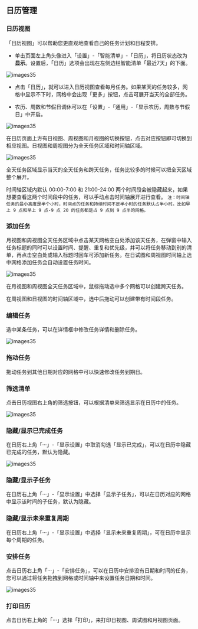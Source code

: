 ## 日历管理

### 日历视图

「日历视图」可以帮助您更直观地查看自己的任务计划和日程安排。

* 单击页面左上角头像进入「设置」-「智能清单」-「日历」，将日历状态改为**显示**。设置后，「日历」选项会出现在左侧边栏智能清单「最近7天」的下面。

![images35](../../images/mac/43.png)

* 点击「日历」，就可以进入日历视图查看每月任务。如果某天的任务较多，网格中显示不下时，网格中会出现「更多」按钮，点击可展开当天的全部任务。


* 农历、周数和节假日调休可以在「设置」-「通用」-「显示农历，周数与节假日」中开启。

![images35](../../images/mac/44.png)

在日历页面上方有日视图、周视图和月视图的切换按钮，点击对应按钮即可切换到相应视图。日视图和周视图分为全天任务区域和时间轴区域。

![images35](../../images/mac/45.png)

全天任务区域显示当天的全天任务和跨天任务，任务比较多的时候可以把全天区域整个展开。

时间轴区域内默认 00:00-7:00 和 21:00-24:00 两个时间段会被隐藏起来，如果想要查看这两个时间段中的任务，可以手动点击时间轴展开进行查看。
`注：时间轴任务的最小高度是半个小时，时间点的任务和持续时间不足半小时的任务默认占半小时。比如早上 9 点和早上 9 点-9 点 20 的任务都是占 9 点到 9 点半的网格。`

### 添加任务

月视图和周视图全天任务区域中点击某天网格空白处添加该天任务，在弹窗中输入任务标题的同时可以设置时间、提醒、重复和优先级，并可以将任务移动到别的清单，再点击空白处或输入标题时回车可添加新任务。在日试图和周视图时间轴上选中网格添加任务会自动设置任务时间。

![images35](../../images/mac/46.png)

在月视图和周视图全天任务区域中，鼠标拖动选中多个网格可以创建跨天任务。

在周视图和日视图的时间轴区域中，选中后拖动可以创建带有时间段任务。

### 编辑任务

选中某条任务，可以在详情框中修改任务详情和删除任务。

![images35](../../images/mac/47.png)

### 拖动任务

拖动任务到其他日期对应的网格中可以快速修改任务到期日。

### 筛选清单

点击日历视图右上角的筛选按钮，可以根据清单来筛选显示在日历中的任务。

![images35](../../images/mac/48.png)

### 隐藏/显示已完成任务

在日历右上角「···」-「显示设置」中取消勾选「显示已完成」，可以在日历中隐藏已完成的任务，默认为隐藏。

![images35](../../images/mac/49.png)

### 隐藏/显示子任务

在日历右上角「···」-「显示设置」中选择「显示子任务」，可以在日历对应的网格中显示该时间的子任务，默认为隐藏。 

### 隐藏/显示未来重复周期

在日历右上角「···」-「显示设置」中选择「显示未来重复周期」，可在日历中显示每个周期的任务。

### 安排任务

点击日历右上角「···」-「安排任务」，可以在日历中安排没有日期和时间的任务，您可以通过将任务拖拽到网格或时间轴中来设置任务日期和时间。

![images35](../../images/mac/50.png)

### 打印日历

点击日历右上角的「···」选择「打印」，来打印日视图、周试图和月视图页面。

